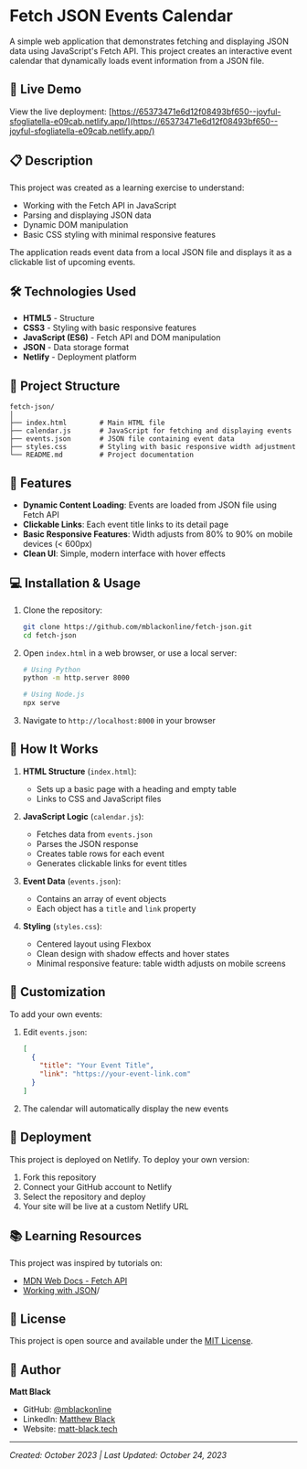# Fetch JSON Events Calendar

A simple web application that demonstrates fetching and displaying JSON data using JavaScript's Fetch API. This project creates an interactive event calendar that dynamically loads event information from a JSON file.

## 🚀 Live Demo

View the live deployment: [https://65373471e6d12f08493bf650--joyful-sfogliatella-e09cab.netlify.app/](https://65373471e6d12f08493bf650--joyful-sfogliatella-e09cab.netlify.app/)

## 📋 Description

This project was created as a learning exercise to understand:
- Working with the Fetch API in JavaScript
- Parsing and displaying JSON data
- Dynamic DOM manipulation
- Basic CSS styling with minimal responsive features

The application reads event data from a local JSON file and displays it as a clickable list of upcoming events.

## 🛠️ Technologies Used

- **HTML5** - Structure
- **CSS3** - Styling with basic responsive features
- **JavaScript (ES6)** - Fetch API and DOM manipulation
- **JSON** - Data storage format
- **Netlify** - Deployment platform

## 📁 Project Structure

```
fetch-json/
│
├── index.html        # Main HTML file
├── calendar.js       # JavaScript for fetching and displaying events
├── events.json       # JSON file containing event data
├── styles.css        # Styling with basic responsive width adjustment
└── README.md         # Project documentation
```

## 🎯 Features

- **Dynamic Content Loading**: Events are loaded from JSON file using Fetch API
- **Clickable Links**: Each event title links to its detail page
- **Basic Responsive Features**: Width adjusts from 80% to 90% on mobile devices (< 600px)
- **Clean UI**: Simple, modern interface with hover effects

## 💻 Installation & Usage

1. Clone the repository:
   ```bash
   git clone https://github.com/mblackonline/fetch-json.git
   cd fetch-json
   ```

2. Open `index.html` in a web browser, or use a local server:
   ```bash
   # Using Python
   python -m http.server 8000
   
   # Using Node.js
   npx serve
   ```

3. Navigate to `http://localhost:8000` in your browser

## 📝 How It Works

1. **HTML Structure** (`index.html`):
   - Sets up a basic page with a heading and empty table
   - Links to CSS and JavaScript files

2. **JavaScript Logic** (`calendar.js`):
   - Fetches data from `events.json`
   - Parses the JSON response
   - Creates table rows for each event
   - Generates clickable links for event titles

3. **Event Data** (`events.json`):
   - Contains an array of event objects
   - Each object has a `title` and `link` property

4. **Styling** (`styles.css`):
   - Centered layout using Flexbox
   - Clean design with shadow effects and hover states
   - Minimal responsive feature: table width adjusts on mobile screens

## 🔧 Customization

To add your own events:

1. Edit `events.json`:
   ```json
   [
     {
       "title": "Your Event Title",
       "link": "https://your-event-link.com"
     }
   ]
   ```

2. The calendar will automatically display the new events

## 🚀 Deployment

This project is deployed on Netlify. To deploy your own version:

1. Fork this repository
2. Connect your GitHub account to Netlify
3. Select the repository and deploy
4. Your site will be live at a custom Netlify URL

## 📚 Learning Resources

This project was inspired by tutorials on:
- [MDN Web Docs - Fetch API](https://developer.mozilla.org/en-US/docs/Web/API/Fetch_API)
- [Working with JSON](https://developer.mozilla.org/en-US/docs/Learn/JavaScript/Objects/JSON)/

## 📄 License

This project is open source and available under the [MIT License](LICENSE).

## 👤 Author

**Matt Black**
- GitHub: [@mblackonline](https://github.com/mblackonline)
- LinkedIn: [Matthew Black](https://www.linkedin.com/in/matthewblack/)
- Website: [matt-black.tech](https://www.matt-black.tech)

---

*Created: October 2023 | Last Updated: October 24, 2023*
